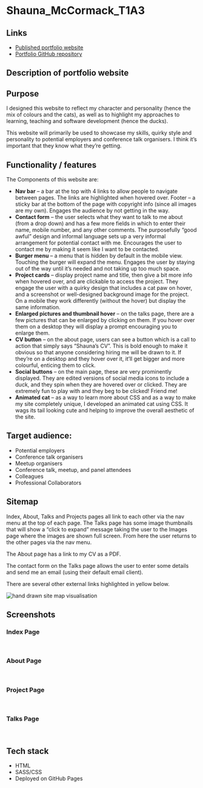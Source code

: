# Shauna_McCormack_T1A3

## Links
- [Published portfolio website](https://shaunamack.github.io/Shauna_McCormack_Portfolio/index.html)
- [Portfolio GitHub repository](https://github.com/ShaunaMack/Shauna_McCormack_Portfolio)

## Description of portfolio website

## Purpose

I designed this website to reflect my character and personality (hence the mix of colours and the cats), as well as to highlight my approaches to learning, teaching and software development (hence the ducks).

This website will primarily be used to showcase my skills, quirky style and personality to potential employers and conference talk organisers. I think it’s important that they know what they’re getting. 


##  Functionality / features

The Components of this website are:

- __Nav bar__ – a bar at the top with 4 links to allow people to navigate between pages. The links are highlighted when hovered over.
Footer – a sticky bar at the bottom of the page with copyright info (since all images are my own). Engages the audience by not getting in the way.
- __Contact form__ – the user selects what they want to talk to me about (from a drop down) and has a few more fields in which to enter their name, mobile number, and any other comments. The purposefully “good awful” design and informal language sets up a very informal arrangement for potential contact with me. Encourages the user to contact me by making it seem like I want to be contacted.
- __Burger menu__ – a menu that is hidden by default in the mobile view. Touching the burger will expand the menu. Engages the user by staying out of the way until it’s needed and not taking up too much space.
- __Project cards__ – display project name and title, then give a bit more info when hovered over, and are clickable to access the project. They engage the user with a quirky design that includes a cat paw on hover, and a screenshot or well-designed background image for the project. On a mobile they work differently (without the hover) but display the same information.
- __Enlarged pictures and thumbnail hover__ – on the talks page, there are a few pictures that can be enlarged by clicking on them. If you hover over them on a desktop they will display a prompt encouraging you to enlarge them.
- __CV button__ – on the about page, users can see a button which is a call to action that simply says “Shauna’s CV”. This is bold enough to make it obvious so that anyone considering hiring me will be drawn to it. If they’re on a desktop and they hover over it, it’ll get bigger and more colourful, enticing them to click.
- __Social buttons__ – on the main page, these are very prominently displayed. They are edited versions of social media icons to include a duck, and they spin when they are hovered over or clicked. They are extremely fun to play with and they beg to be clicked! Friend me!
- __Animated cat__ – as a way to learn more about CSS and as a way to make my site completely unique, I developed an animated cat using CSS. It wags its tail looking cute and helping to improve the overall aesthetic of the site.




## Target audience:
- Potential employers
- Conference talk organisers
- Meetup organisers
- Conference talk, meetup, and panel attendees
- Colleagues
- Professional Collaborators

## Sitemap

Index, About, Talks and Projects pages all link to each other via the nav menu at the top of each page. The Talks page has some image thumbnails that will show a “click to expand” message taking the user to the Images page where the images are shown full screen. From here the user returns to the other pages via the nav menu.

The About page has a link to my CV as a PDF. 

The contact form on the Talks page allows the user to enter some details and send me an email (using their default email client).

There are several other external links highlighted in yellow below.

<img src="./readme-docs/site-map.jpeg" alt="hand drawn site map visualisation">

## Screenshots

### Index Page
<img src="./readme-docs/index-desktop.png" alt="">
<img src="./readme-docs/index-tabmob.png" alt="">

### About Page
<img src="./readme-docs/about-desktop.png" alt="">
<img src="./readme-docs/about-tabmob.png" alt="">

### Project Page
<img src="./readme-docs/project-desktop.png" alt="">
<img src="./readme-docs/project-tabmob.png" alt="">

### Talks Page
<img src="./readme-docs/talks-desktop.png" alt="">
<img src="./readme-docs/talks-tabmob.png" alt="">

## Tech stack

- HTML
- SASS/CSS 
- Deployed on GitHub Pages

